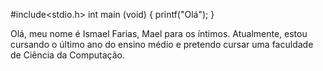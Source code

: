 #include<stdio.h>
int main (void) {
    printf("Olá");
}

Olá, meu nome é Ismael Farias, Mael para os íntimos. Atualmente, estou cursando o último ano do ensino médio e pretendo cursar uma faculdade de Ciência da Computação.

